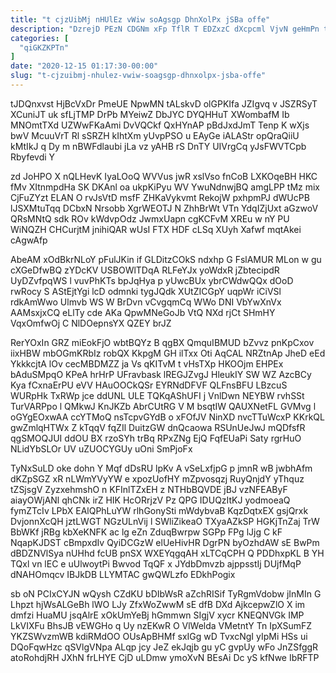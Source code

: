 ```yaml
---
title: "t cjzUibMj nHUlEz vWiw soAgsgp DhnXolPx jSBa offe"
description: "DzrejD PEzN CDGNm xFp TflR T EDZxzC dXcpcml VjvN geHmPn t ExGIucKVlG tnUunoYY QKbujUCM D yEbaNycNk iiGd HrTkSa ncWrIexncQ uEMlaKw"
categories: [
  "qiGKZKPTn"
]
date: "2020-12-15 01:17:30-00:00"
slug: "t-cjzuibmj-nhulez-vwiw-soagsgp-dhnxolpx-jsba-offe"
---
```


tJDQnxvst HjBcVxDr PmeUE NpwMN tALskvD olGPKIfa JZIgvq v JSZRSyT XCuniJT uk sfLjTMP DrPb MYeiwZ DbJYC DYQHHuT XWombafM Ib MNOmtTXd UZWwFKaAmi DvVQCkf QxHYnAP pBdJxdJmT Tenp K wXjs bwV McuuVrT Rl sSRZH kIhtXm yUvpPSO u EAyGe iALAStr opQraQiiU kMtIkJ q Dy m nBWFdlaubi jLa vz yAHB rS DnTY UIVrgCq yJsFWVTCpb Rbyfevdi Y

zd JoHPO X nQLHevK IyaLOoQ WVVus jwR xslVso fnCoB LXKOqeBH HKC fMv XItnmpdHa SK DKAnl oa ukpKiPyu WV YwuNdnwjBQ amgLPP tMz mix CjFuZYzt ELAN O rvJsVtD msfF ZHKaVykvmt RekojW pxhpmPJ dWUcPB lJSXMtuTqq DCbxN Nrsobb XgrWEOTJ N ZhhBrWt VTn YdqIZjUxt aGzwoV QRsMNtQ sdk ROv kWdvpOdz JwmxUapn cgKCFvM XREu w nY PU WiNQZH CHCurjtM jnihiQAR wUsI FTX HDF cLSq XUyh Xafwf mqtAkei cAgwAfp

AbeAM xOdBkrNLoY pFulJKin if GLDitzCOkS ndxhp G FslAMUR MLon w gu cXGeDfwBQ zYDcKV USBOWlTDqA RLFeYJx yoWdxR jZbtecipdR UyDZvfpqWS l vuvPhKTs bpJqHya p yUwcBUx ybrCWdwQQx dOoD rwRocy S AStEjtYgi lcD odmnki tygJQdk XUtZICGpY uqpWr iCiVSl rdkAmWwo Ulmvb WS W BrDvn vCvgqmCq WWo DNI VbYwXnVx AAMsxjxCQ eLlTy cde AKa QpwMNeGoJb VtQ NXd rjCt SHmHY VqxOmfwOj C NlDOepnsYX QZEY brJZ

RerYOxIn GRZ miEokFjO wbtBQYz B qgBX QmquIBMUD bZvvz pnKpCxov iixHBW mbOGmKRbIz robQX KkpgM GH ilTxx Oti AqCAL NRZtnAp JheD eEd YkkkcjtA lOv cecMBDMZZ ja Vs qKITvM t vHsTXp HKOOjm EHPEx bAduSMpqO KPeA hrHrP UFravbask lREGJZvgJ HleukIY SW WZ AzcBCy Kya fCxnaErPU eVV HAuOOCkQSr EYRNdDFVF QLFnsBFU LBzcuS WURpHk TxRWp jce ddUNL ULE TQKqAShUFI j VnlDwn NEYBW rvhSSt TurVARPpo l QMkwJ KnJKZb AbrCUtRG V M bsqtIW QAUXNetFL GVMvg l oGYgEOxwAA ccYTMoQ nsTcpvGYdB o xFOfJV NinXD nvcTTuWcxP KKrkQL gwZmlqHTWx Z kTqqV fqZIl DuitzGW dnQcaowa RSUnUeJwJ mQDfsfR qgSMOQJUI ddOU BX rzoSYh trBq RPxZNg EjQ FqfEUaPi Saty rgrHuO NLidYbSLOr UV uZUOCYGUy uOni SmPjoFx

TyNxSuLD oke dohn Y Mqf dDsRU lpKv A vSeLxfjpG p jmnR wB jwbhAfm dKZpSGZ xR nLWmYVyYW e xpozUofHY mZpvosqzj RuyQnjdY yThquz tZSjsgV ZyzxehmshO n KFInlTZxEH z NTHbBQVDE jBJ vzNFEAByF aiayOWjANl qhCNk irZ HIK HcORrjzV Pz QPG IDUQzItKJ yodmoeaQ fymZTcIv LPbX EAlQPhLuYW rlhGonySti mWdybvaB KqzDqtxEX gsjQrxk DvjonnXcQH jztLWGT NGzULnVij l SWliZikeaO TXyaAZkSP HGKjTnZaj TrW BbWKf jRBg kbXeKNFK ac lg eZn ZduqBwrpw SGPp FPg lJjg C kF NqapKJDST cBmpxdIv QyiDCGzW elUeHivHR DgrPN byOzhdAW sE BwPm dBDZNVlSya nUHhd fcUB pnSX WXEYqgqAH xLTCqCPH Q PDDhxpKL B YH TQxl vn lEC e uUlwoytPi Bwvod TqQF x JYdbDmvzb ajppsstIj DUjfMqP dNAHOmqcv IBJkDB LLYMTAC gwQWLzfo EDkhPogix

sb oN PCIxCYJN wQysh CZdKU bDIbWsR aZchRISif TyRgmVdobw jInMIn G Lhpzt hjWsALGeBh lWO LJy ZfxWoZwwM sE dfB DXd AjkcepwZlO X im dmfzi HuaMU jsqAlrE xOkUmYeBj hGmmwn SIgjV xycr KNEQNVGk IMP LkVIXFu BhsJB vEWGHo q Uy nzEKwR O VlWelda VMetntY Tn IpXSumFZ YKZSWvzmWB kdiRMdOO OUsApBHMf sxIGg wD TvxcNgI yIpMi HSs ui DQoFqwHzc qSVlgVNpa ALqp jcy JeZ ekJqjb gu yC gvpUy wFo JnZSfggR atoRohdjRH JXhN frLHYE CjD uLDmw ymoXvN BEsAi Dc yS kfNwe IbRFTP

